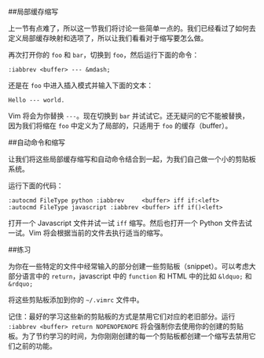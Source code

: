 ##局部缓存缩写

上一节有点难了，所以这一节我们将讨论一些简单一点的。我们已经看过了如何去定义局部缓存映射和选项了，所以让我们看看对于缩写要怎么做。

再次打开你的 `foo` 和 `bar`，切换到 `foo`，然后运行下面的命令：

```vim
:iabbrev <buffer> --- &mdash;
```

还是在 `foo` 中进入插入模式并输入下面的文本：

```vim
Hello --- world.
```

Vim 将会为你替换 `---`。现在切换到 `bar` 并试试它。还无疑问的它不能被替换，因为我们将缩在 `foo` 中定义为了局部的，只适用于 `foo` 的缓存（buffer）。

##自动命令和缩写

让我们将这些局部缓存缩写和自动命令结合到一起，为我们自己做一个小的剪贴板系统。

运行下面的代码：

```vim
:autocmd FileType python :iabbrev     <buffer> iff if:<left>
:autocmd FileType javascript :iabbrev <buffer> iff if()<left>
```

打开一个 Javascript 文件并试一试 `iff` 缩写。然后也打开一个 Python 文件去试一试。Vim 将会根据当前的文件去执行适当的缩写。

##练习

为你在一些特定的文件中经常输入的部分创建一些剪贴板（snippet）。可以考虑大部分语言中的 `return`，javascript 中的 `function` 和 HTML 中的比如 `&ldquo;` 和 `&rdquo;`

将这些剪贴板添加到你的 `~/.vimrc` 文件中。

记住：最好的学习这些新的剪贴板的方式是禁用它们对应的老旧部分。运行 `:iabbrev <buffer> return NOPENOPENOPE` 将会强制你去使用你的创建的剪贴板。为了节约学习的时间，为你刚刚创建的每一个剪贴板都创建一个缩写去禁用它们之前的功能。
